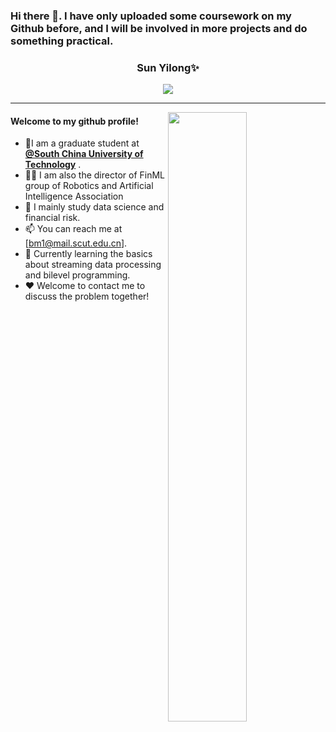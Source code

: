### Hi there 👋. I have only uploaded some coursework on my Github before, and I will be involved in more projects and do something practical.

<h3 align="center"> Sun Yilong✨ </h3>
<div align="center"> <img src="https://visitor-badge.glitch.me/badge?page_id=sunyilong0 " /> </div>




---

<img align="right" src="https://github-readme-stats.vercel.app/api?username=sunyilong0&show_icons=true&hide_border=true" width="50%">

#### Welcome to my github profile!
<!-- languages:start -->
<!-- prettier-ignore-start -->
<!-- markdownlint-disable -->
- 🔭I am a graduate student at [**@South China University of Technology**](https://www.scut.edu.cn/en/) .
- 🤾‍♂️ I am also the director of FinML group of  Robotics and Artificial Intelligence Association
- 🌱 I mainly study data science and financial risk.
- 📫 You can reach me at [bm1@mail.scut.edu.cn].
- 🎨 Currently learning the basics about streaming data processing and bilevel programming.
- ❤️ Welcome to contact me to discuss the problem together!
<!-- markdownlint-restore -->
<!-- prettier-ignore-end -->
<!-- languages:end -->


